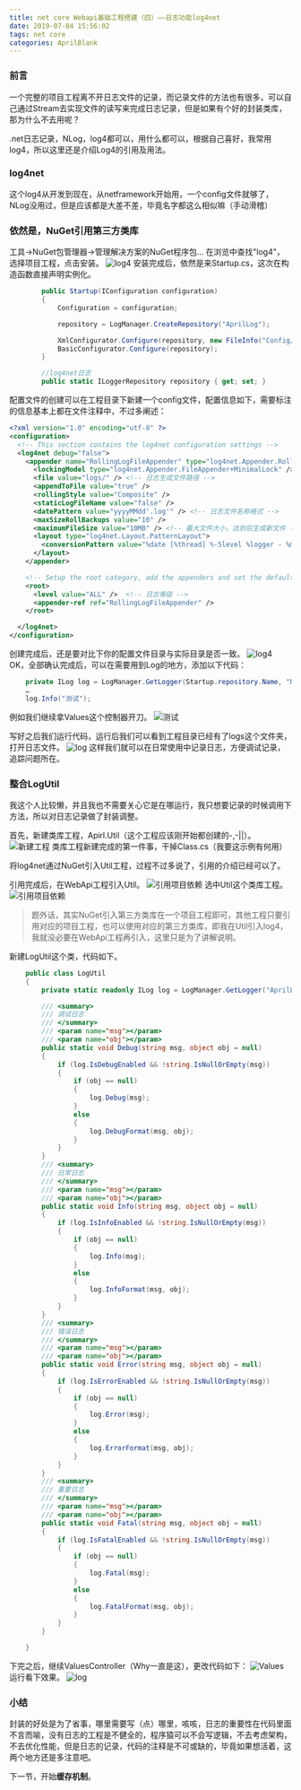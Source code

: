 ```yaml
---
title: net core Webapi基础工程搭建（四）——日志功能log4net
date: 2019-07-04 15:56:02
tags: net core
categories: AprilBlank
---
```


### 前言
一个完整的项目工程离不开日志文件的记录，而记录文件的方法也有很多，可以自己通过Stream去实现文件的读写来完成日志记录，但是如果有个好的封装类库，那为什么不去用呢？

.net日志记录，NLog，log4都可以，用什么都可以，根据自己喜好，我常用log4，所以这里还是介绍Log4的引用及用法。

### log4net
这个log4从开发到现在，从netframework开始用，一个config文件就够了，NLog没用过，但是应该都是大差不差，毕竟名字都这么相似嘛（手动滑稽）

### 依然是，NuGet引用第三方类库
工具->NuGet包管理器->管理解决方案的NuGet程序包…
在浏览中查找"log4"，选择项目工程，点击安装。
![log4](net-core-log4net/1.png)
安装完成后，依然是来Startup.cs，这次在构造函数直接声明实例化。
```csharp
        public Startup(IConfiguration configuration)
        {
            Configuration = configuration;

            repository = LogManager.CreateRepository("AprilLog");

            XmlConfigurator.Configure(repository, new FileInfo("Config/log4net.config"));//配置文件路径可以自定义
            BasicConfigurator.Configure(repository);
        }

        //log4net日志
        public static ILoggerRepository repository { get; set; }
```

配置文件的创建可以在工程目录下新建一个config文件，配置信息如下，需要标注的信息基本上都在文件注释中，不过多阐述：
```xml
<?xml version="1.0" encoding="utf-8" ?>
<configuration>
  <!-- This section contains the log4net configuration settings -->
  <log4net debug="false">
    <appender name="RollingLogFileAppender" type="log4net.Appender.RollingFileAppender">
      <lockingModel type="log4net.Appender.FileAppender+MinimalLock" /><!--很关键的一句，让日志文件不被占用-->
      <file value="logs/" /> <!-- 日志生成文件路径 -->
      <appendToFile value="true" /> 
      <rollingStyle value="Composite" />
      <staticLogFileName value="false" />
      <datePattern value="yyyyMMdd'.log'" /> <!-- 日志文件名称格式 -->
      <maxSizeRollBackups value="10" />
      <maximumFileSize value="10MB" /> <!-- 最大文件大小，达到后生成新文件 -->
      <layout type="log4net.Layout.PatternLayout">
        <conversionPattern value="%date [%thread] %-5level %logger - %message%newline" /> <!-- 生成日志格式 -->
      </layout>
    </appender>

    <!-- Setup the root category, add the appenders and set the default level -->
    <root>
      <level value="ALL" />  <!-- 日志等级 -->
      <appender-ref ref="RollingLogFileAppender" /> 
    </root>

  </log4net>
</configuration>
```
创建完成后，还是要对比下你的配置文件目录与实际目录是否一致。
![log4](net-core-log4net/2.png)
OK，全部确认完成后，可以在需要用到Log的地方，添加以下代码：
```csharp
	private ILog log = LogManager.GetLogger(Startup.repository.Name, "Name");
	…
	log.Info("测试");
```

例如我们继续拿Values这个控制器开刀。
![测试](net-core-log4net/3.png)

写好之后我们运行代码，运行后我们可以看到工程目录已经有了logs这个文件夹，打开日志文件。
![log](net-core-log4net/4.png)
这样我们就可以在日常使用中记录日志，方便调试记录，追踪问题所在。

### 整合LogUtil
我这个人比较懒，并且我也不需要关心它是在哪运行，我只想要记录的时候调用下方法，所以对日志记录做了封装调整。

首先，新建类库工程，Apirl.Util（这个工程应该刚开始都创建的-,-||）。
![新建工程](net-core-log4net/5.png)
类库工程新建完成的第一件事，干掉Class.cs（我要这示例有何用）

将log4net通过NuGet引入Util工程，过程不过多说了，引用的介绍已经可以了。

引用完成后，在WebApi工程引入Util。
![引用项目依赖](net-core-log4net/6.png)
选中Util这个类库工程。
![引用项目依赖](net-core-log4net/7.png)

> 题外话，其实NuGet引入第三方类库在一个项目工程即可，其他工程只要引用对应的项目工程，也可以使用对应的第三方类库，即我在Util引入log4，我就没必要在WebApi工程再引入，这里只是为了讲解说明。

新建LogUtil这个类，代码如下。
```csharp
	public class LogUtil
    {
        private static readonly ILog log = LogManager.GetLogger("AprilLog", typeof(LogUtil));

        /// <summary>
        /// 调试日志
        /// </summary>
        /// <param name="msg"></param>
        /// <param name="obj"></param>
        public static void Debug(string msg, object obj = null)
        {
            if (log.IsDebugEnabled && !string.IsNullOrEmpty(msg))
            {
                if (obj == null)
                {
                    log.Debug(msg);
                }
                else
                {
                    log.DebugFormat(msg, obj);
                }
            }
        }
        /// <summary>
        /// 日常日志
        /// </summary>
        /// <param name="msg"></param>
        /// <param name="obj"></param>
        public static void Info(string msg, object obj = null)
        {
            if (log.IsInfoEnabled && !string.IsNullOrEmpty(msg))
            {
                if (obj == null)
                {
                    log.Info(msg);
                }
                else
                {
                    log.InfoFormat(msg, obj);
                }
            }
        }
        /// <summary>
        /// 错误日志
        /// </summary>
        /// <param name="msg"></param>
        /// <param name="obj"></param>
        public static void Error(string msg, object obj = null)
        {
            if (log.IsErrorEnabled && !string.IsNullOrEmpty(msg))
            {
                if (obj == null)
                {
                    log.Error(msg);
                }
                else
                {
                    log.ErrorFormat(msg, obj);
                }
            }
        }
        /// <summary>
        /// 重要日志
        /// </summary>
        /// <param name="msg"></param>
        /// <param name="obj"></param>
        public static void Fatal(string msg, object obj = null)
        {
            if (log.IsFatalEnabled && !string.IsNullOrEmpty(msg))
            {
                if (obj == null)
                {
                    log.Fatal(msg);
                }
                else
                {
                    log.FatalFormat(msg, obj);
                }
            }
        }

    }
```

下完之后，继续ValuesController（Why一直是这），更改代码如下：
![Values](net-core-log4net/8.png)
运行看下效果。
![log](net-core-log4net/9.png)
### 小结
封装的好处是为了省事，哪里需要写（点）哪里，咳咳，日志的重要性在代码里面不言而喻，没有日志的工程是不健全的，程序猿可以不会写逻辑，不去考虑架构，不去优化性能，但是日志的记录，代码的注释是不可或缺的，毕竟如果想活着，这两个地方还是多注意吧。

下一节，开始**缓存机制**。